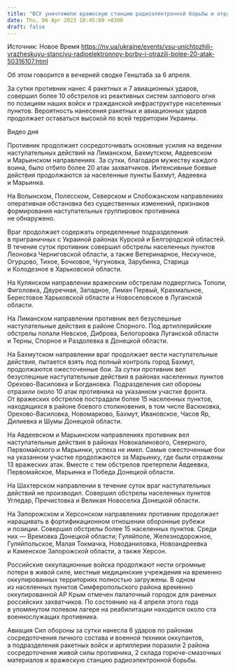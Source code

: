 ```yaml
---
title: "ВСУ уничтожили вражескую станцию радиоэлектронной борьбы и отразили более 20 атак — Генштаб"
date: Thu, 06 Apr 2023 18:45:00 +0300
draft: false
---
```

Источник: Новое Время https://nv.ua/ukraine/events/vsu-unichtozhili-vrazheskuyu-stanciyu-radioelektronnoy-borby-i-otrazili-bolee-20-atak-50316107.html


 Об этом говорится в вечерней сводке Генштаба за 6 апреля.

За сутки противник нанес 4 ракетных и 7 авиационных ударов, совершил более 10 обстрелов из реактивных систем залпового огня по позициям наших войск и гражданской инфраструктуре населенных пунктов. Вероятность нанесения ракетных и авиационных ударов продолжает оставаться высокой по всей территории Украины.

  Видео дня   

Противник продолжает сосредоточивать основные усилия на ведении наступательных действий на Лиманском, Бахмутском, Авдеевском и Марьинском направлениях. За сутки, благодаря мужеству каждого воина, было отбито более 20 атак захватчиков. Интенсивные боевые действия продолжаются за населенные пункты Бахмут, Авдеевка и Марьинка.

На Волынском, Полесском, Северском и Слобожанском направлениях оперативная обстановка без существенных изменений, признаков формирования наступательных группировок противника не обнаружено.

Враг продолжает содержать определенные подразделения в приграничных с Украиной районах Курской и Белгородской областей. В течение суток противник совершил обстрелы населенных пунктов Леоновка Черниговской области, а также Ветеринарное, Нескучное, Огурцово, Тихое, Бочковое, Чугуновка, Зарубинка, Старица и Колодезное в Харьковской области.

На Купянском направлении вражеским обстрелам подверглись Тополи, Фиголовка, Двуречная, Западное, Лиман Первый, Крахмальное, Берестовое Харьковской области и Новоселовское в Луганской области.

На Лиманском направлении противник вел безуспешные наступательные действия в районе Спорного. Под артиллерийские обстрелы попали Невское, Диброва, Белогоровка Луганской области и Терны, Спорное и Раздолевка в Донецкой области.

На Бахмутском направлении враг продолжает вести наступательные действия, пытается взять под полный контроль город Бахмут, продолжаются ожесточенные бои. За сутки противник вел безуспешные наступательные действия в районах населенных пунктов Орехово-Василовка и Богдановка. Подразделения сил обороны отразили около 10 атак противника на указанном участке фронта. От вражеских обстрелов пострадали более 15 населенных пунктов, находящихся в районе боевого столкновения, в том числе Васюковка, Орехово-Василовка, Новомарково, Бахмут, Ивановское, Часов Яр, Дилиевка и Шумы Донецкой области.

На Авдеевском и Марьинском направлениях противник вел наступательные действия в районах Новокалинового, Северного, Первомайского и Марьинки, успеха не имел. Самые ожесточенные бои на указанном участке продолжаются за Марьинку, где были отражены 13 вражеских атак. Вместе с тем обстрелов претерпели Авдеевка, Первомайское, Марьинка и Победа Донецкой области.

На Шахтерском направлении в течение суток враг наступательных действий не производил. Совершил обстрелы населенных пунктов Угледар, Пречистовка и Великая Новоселка Донецкой области.

На Запорожском и Херсонском направлениях противник продолжает наращивать в фортификационном отношении оборонные рубежи и позиции. Совершил обстрелы более 15 населенных пунктов. Среди них — Времовка Донецкой области; Гуляйполе, Железнодорожное, Гуляйпольское, Малая Токмачка, Новоданиловка, Новоандреевка и Каменское Запорожской области, а также Херсон.

Российские оккупационные войска продолжают нести огромные потери в живой силе, местные медицинские учреждения на временно оккупированных территориях полностью загружены. В одном из населенных пунктов Симферопольского района временно оккупированной АР Крым отмечен палаточный городок для раненых российских захватчиков. По состоянию на 4 апреля этого года в упомянутом полевом лагере на реабилитации находится около ста военнослужащих противника.

Авиация Сил обороны за сутки нанесла 6 ударов по районам сосредоточения личного состава и военной техники оккупантов, а подразделения ракетных войск и артиллерии поразили 2 района сосредоточения живой силы противника, 2 склада горюче-смазочных материалов и вражескую станцию радиоэлектронной борьбы.
